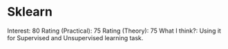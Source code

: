 # Sklearn

Interest: 80
Rating (Practical): 75
Rating (Theory): 75
What I think?: Using it for Supervised and Unsupervised learning task.